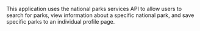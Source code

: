 This application uses the national parks services API to allow users to search for parks, view information about a specific national park, and save specific parks to an individual profile page. 
